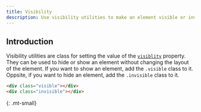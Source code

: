 ```yaml
---
title: Visibility
description: Use visibility utilities to make an element visible or invisible.
---
```



## Introduction
Visibility utilities are class for setting the value of the [`visiblity`](https://developer.mozilla.org/en-US/docs/Web/CSS/visibility) property. They can be used to hide or show an element without changing the layout of the element. If you want to show an element, add the `.visible` class to it. Oppsite, if you want to hide an element, add the `.invisible` class to it.

``` html
<div class="visible"></div>
<div class="invisible"></div>
```
{: .mt-small}